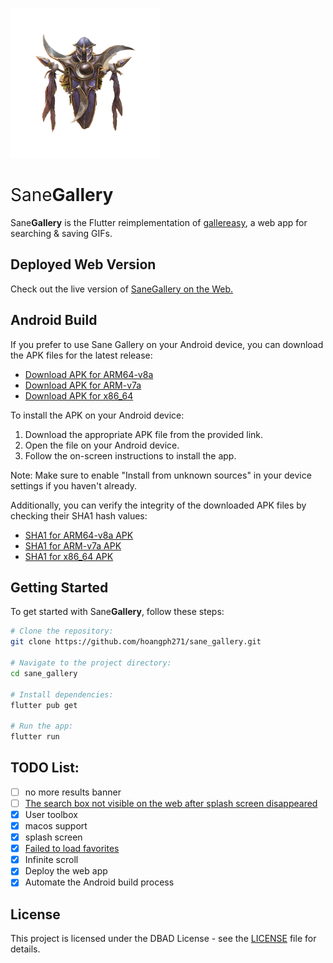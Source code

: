 ![sane_gallery logo](android/app/src/main/res/drawable-mdpi/android12splash.png)

<h1 style="font-weight: normal;">Sane<b>Gallery</b></h1>

Sane**Gallery** is the Flutter reimplementation of [gallereasy](https://github.com/hoangph271/gallereasy), a web app for searching & saving GIFs.

## Deployed Web Version

Check out the live version of [SaneGallery on the Web.](https://sane-gallery.netlify.app/)

## Android Build

If you prefer to use Sane Gallery on your Android device, you can download the APK files for the latest release:

- [Download APK for ARM64-v8a](https://github.com/hoangph271/sane_gallery/releases/download/v0.0.3-alpha/app-arm64-v8a-release.apk)
- [Download APK for ARM-v7a](https://github.com/hoangph271/sane_gallery/releases/download/v0.0.3-alpha/app-armeabi-v7a-release.apk)
- [Download APK for x86_64](https://github.com/hoangph271/sane_gallery/releases/download/v0.0.3-alpha/app-x86_64-release.apk)

To install the APK on your Android device:

1. Download the appropriate APK file from the provided link.
2. Open the file on your Android device.
3. Follow the on-screen instructions to install the app.

Note: Make sure to enable "Install from unknown sources" in your device settings if you haven't already.

Additionally, you can verify the integrity of the downloaded APK files by checking their SHA1 hash values:

- [SHA1 for ARM64-v8a APK](https://github.com/hoangph271/sane_gallery/releases/download/v0.0.3-alpha/app-arm64-v8a-release.apk.sha1)
- [SHA1 for ARM-v7a APK](https://github.com/hoangph271/sane_gallery/releases/download/v0.0.3-alpha/app-armeabi-v7a-release.apk.sha1)
- [SHA1 for x86_64 APK](https://github.com/hoangph271/sane_gallery/releases/download/v0.0.3-alpha/app-x86_64-release.apk.sha1)

## Getting Started
To get started with Sane**Gallery**, follow these steps:

```bash
# Clone the repository:
git clone https://github.com/hoangph271/sane_gallery.git

# Navigate to the project directory:
cd sane_gallery

# Install dependencies:
flutter pub get

# Run the app:
flutter run
```

## TODO List:

- [ ] no more results banner
- [ ] [The search box not visible on the web after splash screen disappeared](https://github.com/hoangph271/sane_gallery/issues/9)
- [x] User toolbox
- [x] macos support
- [x] splash screen
- [x] [Failed to load favorites](https://github.com/hoangph271/sane_gallery/issues/5)
- [x] Infinite scroll
- [x] Deploy the web app
- [x] Automate the Android build process

## License

This project is licensed under the DBAD License - see the [LICENSE](LICENSE) file for details.

